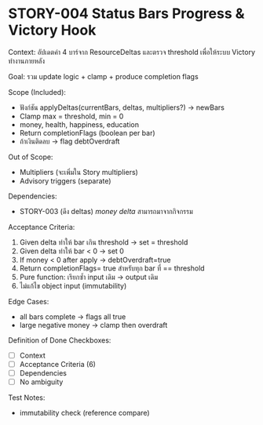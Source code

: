 # STORY-004 Status Bars Progress & Victory Hook

Context:
อัปเดตค่า 4 บาร์จาก ResourceDeltas และตรวจ threshold เพื่อให้ระบบ Victory ทำงานภายหลัง

Goal:
รวม update logic + clamp + produce completion flags

Scope (Included):
- ฟังก์ชัน applyDeltas(currentBars, deltas, multipliers?) -> newBars
- Clamp max = threshold, min = 0
- money, health, happiness, education
- Return completionFlags (boolean per bar)
- ถ้าเงินติดลบ -> flag debtOverdraft

Out of Scope:
- Multipliers (จะเพิ่มใน Story multipliers)
- Advisory triggers (separate)

Dependencies:
- STORY-003 (ดึง deltas) *money delta* สามารถมาจากกิจกรรม

Acceptance Criteria:
1. Given delta ทำให้ bar เกิน threshold -> set = threshold
2. Given delta ทำให้ bar < 0 -> set 0
3. If money < 0 after apply -> debtOverdraft=true
4. Return completionFlags= true สำหรับทุก bar ที่ == threshold
5. Pure function: เรียกซ้ำ input เดิม -> output เดิม
6. ไม่แก้ไข object input (immutability)

Edge Cases:
- all bars complete -> flags all true
- large negative money -> clamp then overdraft

Definition of Done Checkboxes:
- [ ] Context
- [ ] Acceptance Criteria (6)
- [ ] Dependencies
- [ ] No ambiguity

Test Notes:
- immutability check (reference compare)
